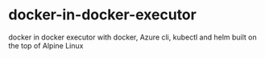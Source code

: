 # docker-in-docker-executor
docker in docker executor with docker, Azure cli, kubectl and helm built on the top of Alpine Linux

